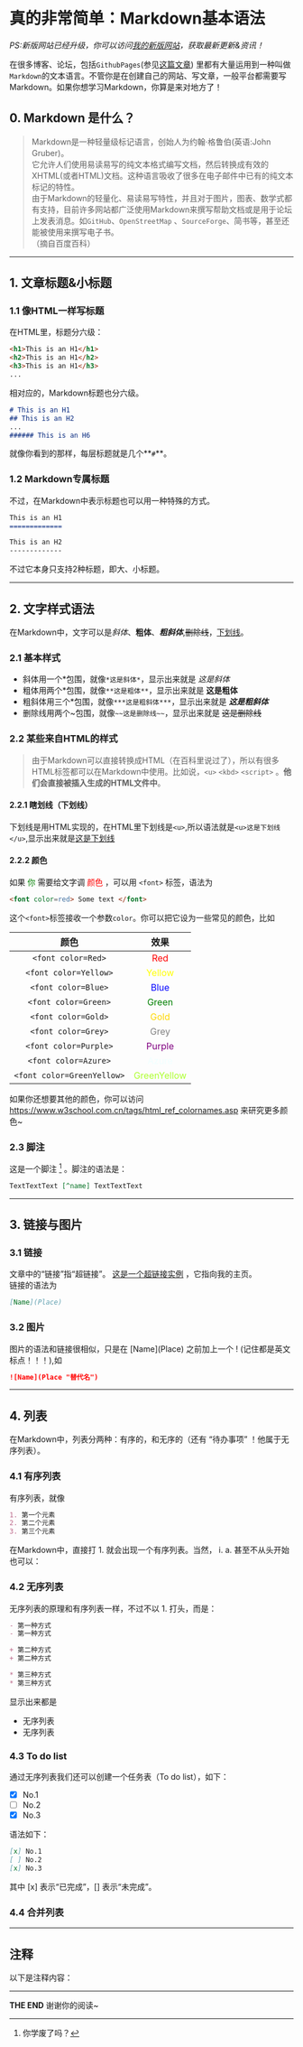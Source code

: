 # 真的非常简单：Markdown基本语法
*PS:新版网站已经升级，你可以访问[我的新版网站](https://guleixibian2009.github.io/)，获取最新更新&资讯！*

在很多博客、论坛，包括`GithubPages`(参见[这篇文章](https://guleixibian2009.github.io/2021/08/15/GithubPages-简单易上手的网站制作-Jekyll版/)) 里都有大量运用到一种叫做`Markdown`的文本语言。不管你是在创建自己的网站、写文章，一般平台都需要写Markdown。如果你想学习Markdown，你算是来对地方了！

## 0. Markdown 是什么？

>Markdown是一种轻量级标记语言，创始人为约翰·格鲁伯(英语:John Gruber)。  
>它允许人们使用易读易写的纯文本格式编写文档，然后转换成有效的XHTML(或者HTML)文档。这种语言吸收了很多在电子邮件中已有的纯文本标记的特性。  
>由于Markdown的轻量化、易读易写特性，并且对于图片，图表、数学式都有支持，目前许多网站都广泛使用Markdown来撰写帮助文档或是用于论坛上发表消息。如`GitHub`、`OpenStreetMap` 、`SourceForge`、简书等，甚至还能被使用来撰写电子书。    
>（摘自百度百科）  

___

## 1. 文章标题&小标题

### 1.1 像HTML一样写标题

在HTML里，标题分六级：

```HTML
<h1>This is an H1</h1>
<h2>This is an H1</h2>
<h3>This is an H1</h3>
...
```

相对应的，Markdown标题也分六级。

```markdown
# This is an H1  
## This is an H2  
...  
###### This is an H6  
```

就像你看到的那样，每层标题就是几个**`#`**。

### 1.2 Markdown专属标题

不过，在Markdown中表示标题也可以用一种特殊的方式。

```Markdown
This is an H1
=============

This is an H2
-------------

```

不过它本身只支持2种标题，即大、小标题。

___

## 2. 文字样式语法

在Markdown中，文字可以是*斜体*、**粗体**、***粗斜体***,~~删除线~~，<u>下划线</u>。

### 2.1 基本样式

- 斜体用一个\*包围，就像` *这是斜体* `，显示出来就是 *这是斜体* 
- 粗体用两个\*包围，就像` **这是粗体** `，显示出来就是 **这是粗体**
- 粗斜体用三个\*包围，就像` ***这是粗斜体*** `，显示出来就是 ***这是粗斜体***
- 删除线用两个\~包围，就像` ~~这是删除线~~ `，显示出来就是 ~~这是删除线~~

### 2.2 某些来自HTML的样式

> 由于Markdown可以直接转换成HTML（在百科里说过了），所以有很多HTML标签都可以在Markdown中使用。比如说，`<u>` `<kbd>` `<script>` 。**他们会直接被插入生成的HTML文件中**。

#### 2.2.1 瞎划线（下划线）

下划线是用HTML实现的，在HTML里下划线是` <u> `,所以语法就是` <u>这是下划线</u> `,显示出来就是<u>这是下划线</u>  

#### 2.2.2 颜色

如果<font color=green> 你 </font>需要给文字调 <font color=red> 颜色 </font> ，可以用 ` <font> ` 标签，语法为

```HTML
<font color=red> Some text </font>
```

这个`<font>`标签接收一个参数`color`。你可以把它设为一些常见的颜色，比如

|            颜色            |                    效果                    |
| :------------------------: | :----------------------------------------: |
|     `<font color=Red>`     |         <font color=Red>Red</font>         |
|   `<font color=Yellow>`    |      <font color=Yellow>Yellow</font>      |
|    `<font color=Blue>`     |        <font color=Blue>Blue</font>        |
|    `<font color=Green>`    |       <font color=Green>Green</font>       |
|    `<font color=Gold>`     |        <font color=Gold>Gold</font>        |
|    `<font color=Grey>`     |        <font color=Grey>Grey</font>        |
|   `<font color=Purple>`    |      <font color=Purple>Purple</font>      |
|    `<font color=Azure>`    |       <font color=Azure>Azure</font>       |
| `<font color=GreenYellow>` | <font color=GreenYellow>GreenYellow</font> |

如果你还想要其他的颜色，你可以访问 <https://www.w3school.com.cn/tags/html_ref_colornames.asp> 来研究更多颜色~

### 2.3 脚注

这是一个脚注 [^1] 。脚注的语法是：

```Markdown
TextTextText [^name] TextTextText
```

___

## 3. 链接与图片

### 3.1 链接

文章中的“链接”指“超链接”。 [这是一个超链接实例](https://guleixibian.github.io/) ，它指向我的主页。  
链接的语法为 

```Markdown
[Name](Place) 
```

### 3.2 图片

图片的语法和链接很相似，只是在 \[Name\]\(Place\) 之前加上一个 \! (记住都是英文标点！！！),如

```Markdown
![Name](Place "替代名")
```

___

## 4. 列表

在Markdown中，列表分两种：有序的，和无序的（还有 “待办事项” ！他属于无序列表）。

### 4.1 有序列表

有序列表，就像  

```Markdown
1. 第一个元素  
2. 第二个元素  
3. 第三个元素
```

在Markdown中，直接打 1. 就会出现一个有序列表。当然， i. a. 甚至不从头开始也可以：



### 4.2 无序列表

无序列表的原理和有序列表一样，不过不以 1. 打头，而是：

```Markdown
- 第一种方式
- 第一种方式
```

```Markdown
+ 第二种方式
+ 第二种方式
```

```Markdown
* 第三种方式
* 第三种方式
```

显示出来都是

- 无序列表
- 无序列表

### 4.3 To do list

通过无序列表我们还可以创建一个任务表（To do list），如下：

- [x] No.1
- [ ] No.2
- [x] No.3

语法如下：

```Markdown
[x] No.1
[ ] No.2
[x] No.3
```

其中 [x] 表示“已完成”，[] 表示“未完成”。

### 4.4 合并列表


---

## 注释

以下是注释内容：  

[^1]: 你学废了吗？


___

__THE END__ 谢谢你的阅读~
